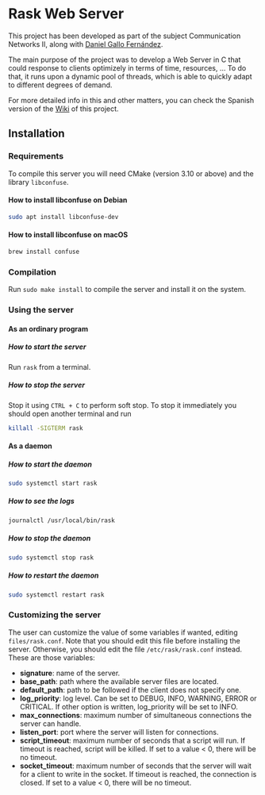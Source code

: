 # Rask Web Server
This project has been developed as part of the subject Communication Networks II, along with [Daniel Gallo Fernández](https://github.com/daniel-gallo).

The main purpose of the project was to develop a Web Server in C that could response to clients optimizely in terms of time, resources, ... To do that, it runs upon a dynamic pool of threads, which is able to quickly adapt to different degrees of demand.

For more detailed info in this and other matters, you can check the Spanish version of the [Wiki](https://github.com/atmguille/rask/wiki) of this project.

## Installation
### Requirements
To compile this server you will need CMake (version 3.10 or above) and the library `libconfuse`.
#### How to install libconfuse on Debian
```bash
sudo apt install libconfuse-dev
```
#### How to install libconfuse on macOS
```bash
brew install confuse
```
### Compilation
Run `sudo make install` to compile the server and install it on the system.
### Using the server
#### As an ordinary program
##### How to start the server
Run `rask` from a terminal. 
##### How to stop the server
Stop it using `CTRL + C` to perform soft stop. To stop it immediately you should open another terminal and run 
```bash
killall -SIGTERM rask
```
#### As a daemon
##### How to start the daemon
```bash
sudo systemctl start rask
```
##### How to see the logs
```bash
journalctl /usr/local/bin/rask
```
##### How to stop the daemon
```bash
sudo systemctl stop rask
```
##### How to restart the daemon
```bash
sudo systemctl restart rask
```
### Customizing the server

The user can customize the value of some variables if wanted, editing `files/rask.conf`. Note that you should edit this file before installing the server. Otherwise, you should edit the file `/etc/rask/rask.conf` instead. These are those variables:

- **signature**: name of the server.
- **base_path**: path where the available server files are located.
- **default_path**: path to be followed if the client does not specify one.
- **log_priority**: log level. Can be set to DEBUG, INFO, WARNING, ERROR or CRITICAL. If other option is written, log_priority will be set to INFO.
- **max_connections**: maximum number of simultaneous connections the server can handle.
- **listen_port**: port where the server will listen for connections.
- **script_timeout**: maximum number of seconds that a script will run. If timeout is reached, script will be killed. If set to a value < 0, there will be no timeout.
- **socket_timeout**: maximum number of seconds that the server will wait for a client to write in the socket. If timeout is reached, the connection is closed. If set to a value < 0, there will be no timeout.
